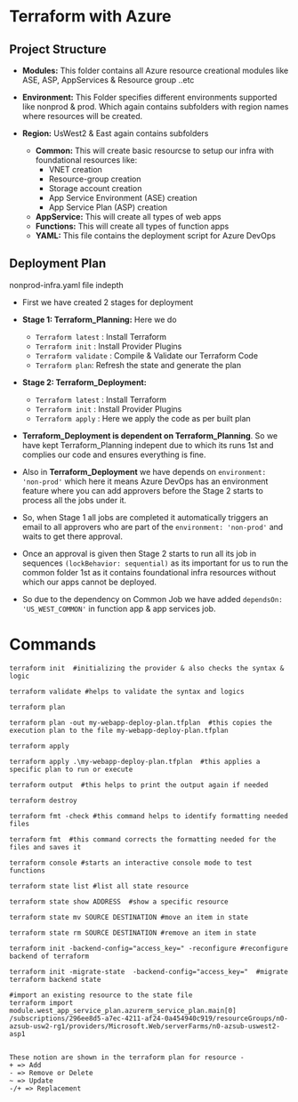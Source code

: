 # Terraform with Azure

## Project Structure

 - **Modules:** This folder contains all Azure resource creational modules like ASE, ASP, AppServices & Resource group ..etc

 - **Environment:** This Folder specifies different environments supported like nonprod & prod. Which again contains subfolders with region names where resources will be created.

- **Region:** UsWest2 & East again contains subfolders
    - **Common:** This will create basic resourcse to setup our infra with foundational resources like: 
        - VNET creation
        - Resource-group creation
        - Storage account creation
        - App Service Environment (ASE) creation
        - App Service Plan (ASP) creation
    - **AppService:** This will create all types of web apps 
    - **Functions:** This will create all types of function apps
    - **YAML:** This file contains the deployment script for Azure DevOps

## Deployment Plan
nonprod-infra.yaml file indepth 

- First we have created 2 stages for deployment

- **Stage 1: Terraform_Planning:** Here we do 
    - `Terraform latest` : Install Terraform
    - `Terraform init` : Install Provider Plugins
    - `Terraform validate` : Compile & Validate our Terraform Code
    - `Terraform plan`: Refresh the state and generate the plan

- **Stage 2: Terraform_Deployment:**
    - `Terraform latest` : Install Terraform
    - `Terraform init` : Install Provider Plugins
    - `Terraform apply` : Here we apply the code as per built plan 

- **Terraform_Deployment is dependent on Terraform_Planning**. So we have kept Terraform_Planning indepent due to which its runs 1st and complies our code and ensures everything is fine.

- Also in **Terraform_Deployment** we have depends on `environment: 'non-prod'` which here it means Azure DevOps has an environment feature where you can add approvers before the Stage 2 starts to process all the jobs under it. 
- So, when Stage 1 all jobs are completed it automatically triggers an email to all approvers who are part of the `environment: 'non-prod'` and waits to get there approval.
- Once an approval is given then Stage 2 starts to run all its job in sequences `(lockBehavior: sequential)` as its important for us to run the common folder 1st as it contains foundational infra resources without which our apps cannot be deployed. 
- So due to the dependency on Common Job we have added `dependsOn: 'US_WEST_COMMON'` in function app & app services job.

# Commands
```terraform:
terraform init  #initializing the provider & also checks the syntax & logic

terraform validate #helps to validate the syntax and logics

terraform plan

terraform plan -out my-webapp-deploy-plan.tfplan  #this copies the execution plan to the file my-webapp-deploy-plan.tfplan 

terraform apply

terraform apply .\my-webapp-deploy-plan.tfplan  #this applies a specific plan to run or execute

terraform output  #this helps to print the output again if needed 

terraform destroy

terraform fmt -check #this command helps to identify formatting needed files

terraform fmt  #this command corrects the formatting needed for the files and saves it

terraform console #starts an interactive console mode to test functions

terraform state list #list all state resource

terraform state show ADDRESS  #show a specific resource

terraform state mv SOURCE DESTINATION #move an item in state

terraform state rm SOURCE DESTINATION #remove an item in state

terraform init -backend-config="access_key=" -reconfigure #reconfigure backend of terraform

terraform init -migrate-state  -backend-config="access_key="  #migrate terraform backend state

#import an existing resource to the state file 
terraform import module.west_app_service_plan.azurerm_service_plan.main[0] /subscriptions/296ee8d5-a7ec-4211-af24-0a454940c919/resourceGroups/n0-azsub-usw2-rg1/providers/Microsoft.Web/serverFarms/n0-azsub-uswest2-asp1


These notion are shown in the terraform plan for resource - 
+ => Add
- => Remove or Delete
~ => Update 
-/+ => Replacement
```